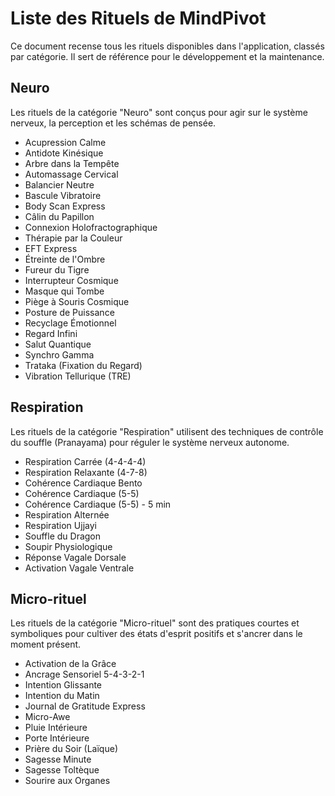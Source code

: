 # Liste des Rituels de MindPivot

Ce document recense tous les rituels disponibles dans l'application, classés par catégorie. Il sert de référence pour le développement et la maintenance.

## Neuro

Les rituels de la catégorie "Neuro" sont conçus pour agir sur le système nerveux, la perception et les schémas de pensée.

- Acupression Calme
- Antidote Kinésique
- Arbre dans la Tempête
- Automassage Cervical
- Balancier Neutre
- Bascule Vibratoire
- Body Scan Express
- Câlin du Papillon
- Connexion Holofractographique
- Thérapie par la Couleur
- EFT Express
- Étreinte de l'Ombre
- Fureur du Tigre
- Interrupteur Cosmique
- Masque qui Tombe
- Piège à Souris Cosmique
- Posture de Puissance
- Recyclage Émotionnel
- Regard Infini
- Salut Quantique
- Synchro Gamma
- Trataka (Fixation du Regard)
- Vibration Tellurique (TRE)

## Respiration

Les rituels de la catégorie "Respiration" utilisent des techniques de contrôle du souffle (Pranayama) pour réguler le système nerveux autonome.

- Respiration Carrée (4-4-4-4)
- Respiration Relaxante (4-7-8)
- Cohérence Cardiaque Bento
- Cohérence Cardiaque (5-5)
- Cohérence Cardiaque (5-5) - 5 min
- Respiration Alternée
- Respiration Ujjayi
- Souffle du Dragon
- Soupir Physiologique
- Réponse Vagale Dorsale
- Activation Vagale Ventrale

## Micro-rituel

Les rituels de la catégorie "Micro-rituel" sont des pratiques courtes et symboliques pour cultiver des états d'esprit positifs et s'ancrer dans le moment présent.

- Activation de la Grâce
- Ancrage Sensoriel 5-4-3-2-1
- Intention Glissante
- Intention du Matin
- Journal de Gratitude Express
- Micro-Awe
- Pluie Intérieure
- Porte Intérieure
- Prière du Soir (Laïque)
- Sagesse Minute
- Sagesse Toltèque
- Sourire aux Organes

